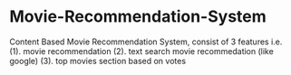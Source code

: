 # Movie-Recommendation-System
 Content Based Movie Recommendation System, consist of 3 features i.e. (1). movie recommendation (2). text search movie recommedation (like google) (3). top movies section based on votes 
